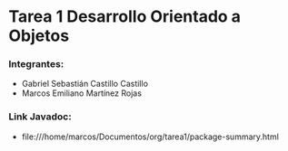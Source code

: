 # Tarea 1 Desarrollo Orientado a Objetos
### Integrantes: 
 - Gabriel Sebastián Castillo Castillo
 - Marcos Emiliano Martínez Rojas

### Link Javadoc: 
 - file:///home/marcos/Documentos/org/tarea1/package-summary.html

